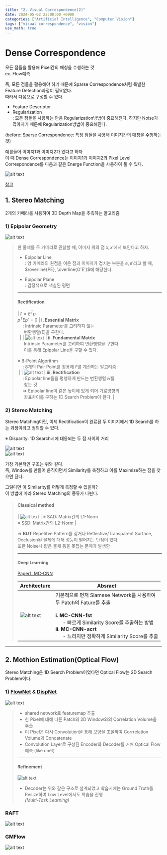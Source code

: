 ```yaml
---
title: "2. Visual Correspondence(2)"
date: 2024-05-02 22:00:00 +0900
categories: ["Artificial Intelligence", "Computer Vision"]
tags: ["visual correspondence", "vision"]
use_math: true
---
```


# Dense Correspondence

모든 점들을 활용해 Pixel간의 매칭을 수행하는 것<br>
ex. Flow예측

즉, 모든 점들을 활용해야 하기 때문에 Sparse Correspondence처럼 특별한 Feature Detection과정이 필요없다.<br>
따라서 다음으로 구성할 수 있다.
- Feature Descriptor
- Regularization<br>
: 모든 점들을 사용하는 만큼 Regularization방법이 중요해진다.
하지만 Noise가 많아지기 때문에 Regularization방법이 중요해진다.

(before: Sparse Correspondence: 특정 점들을 사용해 이미지간의 매칭을 수행하는 것)

예를들어 이미지1과 이미지2가 있다고 하자<br>
이 때 Dense Correspondence는 이미지1과 이미지2의 Pixel Level Correspondence를 다음과 같은 Energe Function을 사용하여 풀 수 있다.

![alt text](/assets/img/post/computer_vision/densecorrespondence_energefunc.png)

[참고](https://hygenie-studynote.tistory.com/53)


## 1. Stereo Matching

2개의 카메라를 사용하여 3D Depth Map을 추측하는 알고리즘

### 1) Epipolar Geometry

![alt text](/assets/img/post/computer_vision/epipolar_geometry.png)

>  한 물체를 두 카메라로 관찰할 때, 이미지 위의 점 $x, x'$에서 보인다고 하자.
>
> - Epipolar Line<br>
> : 양 카메라의 원점을 이은 점과 이미지가 겹치는 부분을 $e, e'$라고 할 때, $\overline{PE}, \overline{O'E'}$에 해당한다.
>
> - Epipolar Plane<br>
> : 검정색으로 색칠된 평면
> 
> ---
> #### Rectification
> 
> | $l' = E^Tp$<br>$p^TEp' = 0$ | **ⅰ. Essential Matrix**<br> $\quad$: Intrinsic Parameter를 고려하지 않는<br> $\quad$ 변환행렬($E$)을 구한다.<br>$\;$ |
> | ![alt text](/assets/img/post/computer_vision/fundamental_matrix.png) | **ⅱ. Fundamental Matrix**<br> $\quad$ Intrinsic Parameter를 고려하여 변환행렬을 구한다.<br> $\quad$ 이를 통해 Epipolar Line을 구할 수 있다.<br><br>※ 8-Point Algorithm<br> $\quad$: 8개의 Pair Point를 활용해 $F$를 계산하는 알고리즘<br> $\;$|
> | ![alt text](/assets/img/post/computer_vision/rectification.png) | **ⅲ. Rectification**<br> $\quad$: Epipolar line들을 평행하게 만드는 변환행렬 $H$를<br> $\quad$ 찾는 것<br> $\quad \Rightarrow$ Epipolar line이 같은 높이에 있게 되어 가로방향의<br> $\quad$ 좌표차이를 구하는 1D Search Problem이 된다. |

### 2) Stereo Matching

Stereo Matching이란, 이제 Rectification이 완료된 두 이미지에서 1D Search를 하는 과정이라고 정의할 수 있다.

※ Disparity: 1D Search시에 대응되는 두 점 사이의 거리

![alt text](/assets/img/post/computer_vision/streomatching(2).png)<br>
![alt text](/assets/img/post/computer_vision/streomatching.png)

가장 기본적인 구조는 위와 같다.<br>
즉, Window를 만들어 움직이면서 Similarity를 측정하고 이를 Maximize하는 점을 찾으면 된다.

그렇다면 이 Similarity를 어떻게 측정할 수 있을까?<br>
이 방법에 따라 Stereo Matching의 종류가 나뉜다.

> #### Classical method
>
> | ![alt text](/assets/img/post/computer_vision/stereomatching_classic.png) | ※ SAD: Matrix간의 L1-Norm<br> ※ SSD: Matrix간의 L2-Norm | 
> 
> $\Rightarrow$ **BUT** Repetitve Pattern를 갖거나 Reflective/Transparent Surface, Occlusion된 물체에 대해 성능이 떨어지는 단점이 있다.<br> 또한 Noise나 얇은 물체 등을 못잡는 문제가 발생함 
>
> ---
> #### Deep Learning
> 
> [Paper1: MC-CNN](https://arxiv.org/pdf/1510.05970)
>
> | Architecture | Absract |
> | --- | --- |
> | ![alt text](/assets/img/post/computer_vision/mccnn_architecture.png) | 기본적으로 먼저 Siamese Network를 사용하여<br> 두 Patch의 Fature를 추출<br><br>**ⅰ. MC-CNN-fst**<br> $\quad$ - 빠르게 Similarity Score를 추출하는 방법 <br>**ⅱ. MC-CNN-acrt**<br> $\quad$ - 느리지만 정확하게 Similarity Score를 추출 |

---
## 2. Mothion Estimation(Optical Flow)

Stereo Matching은 1D Search Problem이었다면 Optical Flow는 2D Search Problem이다.

### 1) [FlowNet](https://openaccess.thecvf.com/content_iccv_2015/papers/Dosovitskiy_FlowNet_Learning_Optical_ICCV_2015_paper.pdf) & [DispNet](https://lmb.informatik.uni-freiburg.de/Publications/2016/MIFDB16/paper-MIFDB16.pdf)

![alt text](/assets/img/post/computer_vision/flownet.png)

> - shared network로 featuremap 추출
> - 한 Pixel에 대해 다른 Patch의 2D Window와의 Correlation Volume을 추출
> - 이 Pixel은 다시 Convolution을 통해 모양을 조절하여 Corrrelation Volume과 Concatenate
> - Convolution Layer로 구성된 Encoder와 Decoder를 거쳐 Optical Flow 예측 (like unet)
> 
> ---
> #### Refinement
>
> ![alt text](/assets/img/post/computer_vision/flownet_refinement.png)
>
> - Decoder는 위와 같은 구조로 설계되었고 학습시에는 Ground Truth를 Resize하여 Low Level에서도 학습을 진행<br> _(Multi-Task Learning)_


### RAFT

![alt text](/assets/img/post/computer_vision/raft.png)

### GMFlow

![alt text](image.png)